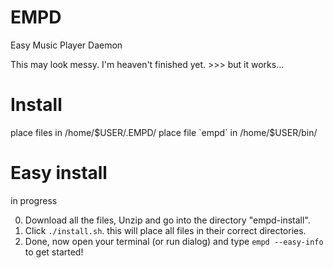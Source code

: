 # EMPD
Easy Music Player Daemon

This may look messy. I'm heaven't finished yet. >>> but it works...

# Install

place files in /home/$USER/.EMPD/
place file `empd` in /home/$USER/bin/

# Easy install

in progress

0) Download all the files, Unzip and go into the directory "empd-install".
1) Click `./install.sh`. this will place all files in their correct directories.
2) Done, now open your terminal (or run dialog) and type `empd --easy-info` to get started!
